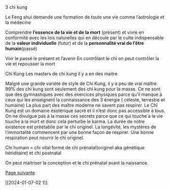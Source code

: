 # 

3 chi kung

Le Feng shui demande une formation de toute une vie
comme l’astrologie et la médecine

Comprendre **l’essence de la vie et de la mort** (présent) et vivre en conformité avec les lois naturelles qui en découle par le culte indispensable de la **valeur individuelle** (futur) et de la **personnalité vrai de l’être humain**(passé)

Voir le passé le présent et l’avenir
En contrôlant le chi on peut contrôler la vie et repousser la mort

Chi Kung
Les masters de chi kung il y a en des maitre

Malgré une grande variété de style de Chi Kung, il y a peu de vrai maître. 99% des chi kung sont seulement des chi kung pour la masse. Ce ne sont que des gymnastiques avec des exercices physiques parce qu’il manque à ceux qui les enseignent la connaissance des 3 énergie ( céleste, terrestre et humaine) La plus part des maître moderne ne savent pas respirer.
Le Chi Kung est un domaine ésotérique sacré et il n’est donc pas accessible à tous. On ne divulgue pas à la masse ces secrets parce que ce qui touche à la vie touche à la mort et donc cela perturbe le karma. 
La durée de notre existence est préétablie par le chi originel. La longévité, les mystères de l’immortalité commencent par une bonne façon de respirer. Une bonne respiration peut nourrir le chi originel.

Chi humain = chi vital 
formé de chi prénatal(originel aka génétique hériditaire) et chi postnatal

On peut maitriser la conception et le chi prénatal avant la naissance.

[Page suivante](2024-02-04-02.md) 

[[2024-01-07-02 1]]